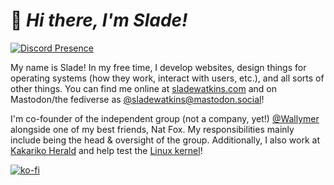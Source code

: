 # :wave: *Hi there, I'm Slade!*

[![Discord Presence](https://lanyard.cnrad.dev/api/701886841275547658)](https://discord.com/users/701886841275547658)  

My name is Slade! In my free time, I develop websites, design things for operating systems (how they work, interact with users, etc.), and all sorts of other things. You can find me online at [sladewatkins.com](https://www.sladewatkins.com) and on Mastodon/the fediverse as [@sladewatkins@mastodon.social](https://mastodon.social/@sladewatkins)!

I'm co-founder of the independent group (not a company, yet!) [@Wallymer](https://github.com/Wallymer) alongside one of my best friends, Nat Fox. My responsibilities mainly include being the head & oversight of the group. Additionally, I also work at [Kakariko Herald](https://www.kakarikoherald.com) and help test the [Linux kernel](https://www.kernel.org)!

[![ko-fi](https://ko-fi.com/img/githubbutton_sm.svg)](https://ko-fi.com/O4O34KS9A)  
